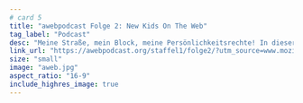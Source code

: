 ```yaml
---
# card 5
title: "awebpodcast Folge 2: New Kids On The Web"
tag_label: "Podcast"
desc: "Meine Straße, mein Block, meine Persönlichkeitsrechte! In dieser Folge aweb geht’s um Kids und das Web – die New Kids on the Web. "
link_url: "https://awebpodcast.org/staffel1/folge2/?utm_source=www.mozilla.org&utm_medium=referral&utm_campaign=homepage&utm_content=card"
size: "small"
image: "aweb.jpg"
aspect_ratio: "16-9"
include_highres_image: true
---
```

